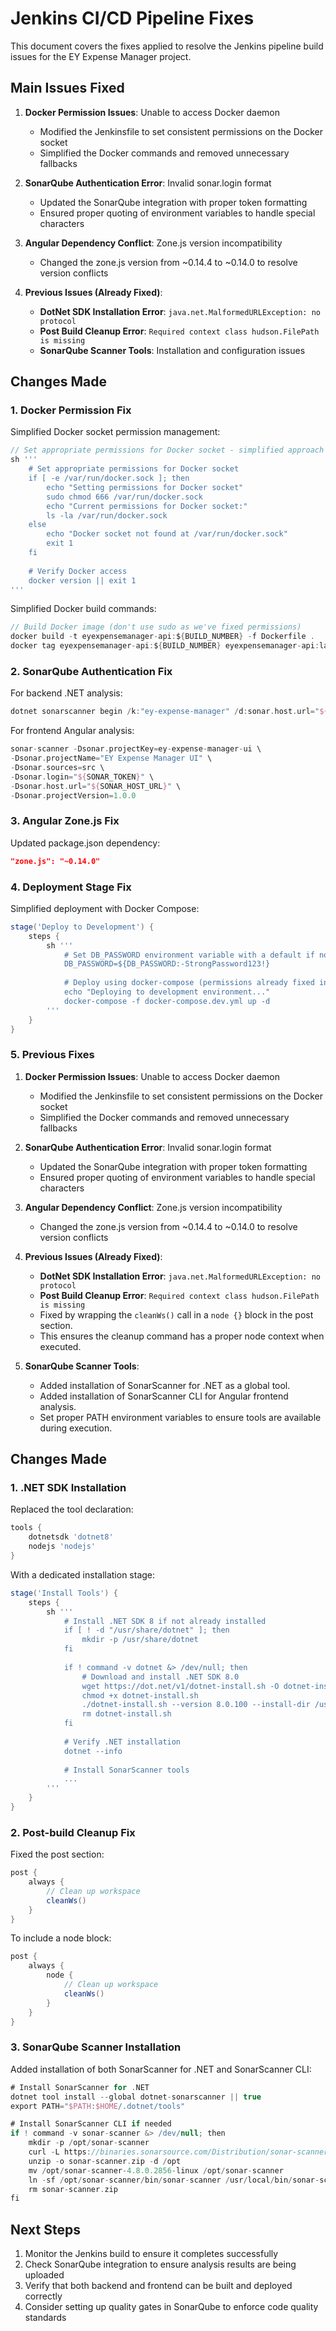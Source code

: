 # Jenkins CI/CD Pipeline Fixes

This document covers the fixes applied to resolve the Jenkins pipeline build issues for the EY Expense Manager project.

## Main Issues Fixed

1. **Docker Permission Issues**: Unable to access Docker daemon
   - Modified the Jenkinsfile to set consistent permissions on the Docker socket
   - Simplified the Docker commands and removed unnecessary fallbacks

2. **SonarQube Authentication Error**: Invalid sonar.login format
   - Updated the SonarQube integration with proper token formatting
   - Ensured proper quoting of environment variables to handle special characters

3. **Angular Dependency Conflict**: Zone.js version incompatibility
   - Changed the zone.js version from ~0.14.4 to ~0.14.0 to resolve version conflicts

4. **Previous Issues (Already Fixed)**:
   - **DotNet SDK Installation Error**: `java.net.MalformedURLException: no protocol`
   - **Post Build Cleanup Error**: `Required context class hudson.FilePath is missing`
   - **SonarQube Scanner Tools**: Installation and configuration issues

## Changes Made

### 1. Docker Permission Fix

Simplified Docker socket permission management:
```groovy
// Set appropriate permissions for Docker socket - simplified approach
sh '''
    # Set appropriate permissions for Docker socket
    if [ -e /var/run/docker.sock ]; then
        echo "Setting permissions for Docker socket"
        sudo chmod 666 /var/run/docker.sock
        echo "Current permissions for Docker socket:"
        ls -la /var/run/docker.sock
    else
        echo "Docker socket not found at /var/run/docker.sock"
        exit 1
    fi
    
    # Verify Docker access
    docker version || exit 1
'''
```

Simplified Docker build commands:
```groovy
// Build Docker image (don't use sudo as we've fixed permissions)
docker build -t eyexpensemanager-api:${BUILD_NUMBER} -f Dockerfile .
docker tag eyexpensemanager-api:${BUILD_NUMBER} eyexpensemanager-api:latest
```

### 2. SonarQube Authentication Fix

For backend .NET analysis:
```groovy
dotnet sonarscanner begin /k:"ey-expense-manager" /d:sonar.host.url="${SONAR_HOST_URL}" /d:sonar.login="${SONAR_TOKEN}" /n:"EY Expense Manager" /v:"1.0.0"
```

For frontend Angular analysis:
```groovy
sonar-scanner -Dsonar.projectKey=ey-expense-manager-ui \
-Dsonar.projectName="EY Expense Manager UI" \
-Dsonar.sources=src \
-Dsonar.login="${SONAR_TOKEN}" \
-Dsonar.host.url="${SONAR_HOST_URL}" \
-Dsonar.projectVersion=1.0.0
```

### 3. Angular Zone.js Fix

Updated package.json dependency:
```json
"zone.js": "~0.14.0"
```

### 4. Deployment Stage Fix

Simplified deployment with Docker Compose:
```groovy
stage('Deploy to Development') {
    steps {
        sh '''
            # Set DB_PASSWORD environment variable with a default if not set
            DB_PASSWORD=${DB_PASSWORD:-StrongPassword123!}
            
            # Deploy using docker-compose (permissions already fixed in previous stage)
            echo "Deploying to development environment..."
            docker-compose -f docker-compose.dev.yml up -d
        '''
    }
}
```

### 5. Previous Fixes

1. **Docker Permission Issues**: Unable to access Docker daemon
   - Modified the Jenkinsfile to set consistent permissions on the Docker socket
   - Simplified the Docker commands and removed unnecessary fallbacks

2. **SonarQube Authentication Error**: Invalid sonar.login format
   - Updated the SonarQube integration with proper token formatting
   - Ensured proper quoting of environment variables to handle special characters

3. **Angular Dependency Conflict**: Zone.js version incompatibility
   - Changed the zone.js version from ~0.14.4 to ~0.14.0 to resolve version conflicts

4. **Previous Issues (Already Fixed)**:
   - **DotNet SDK Installation Error**: `java.net.MalformedURLException: no protocol`
   - **Post Build Cleanup Error**: `Required context class hudson.FilePath is missing`
   - Fixed by wrapping the `cleanWs()` call in a `node {}` block in the post section.
   - This ensures the cleanup command has a proper node context when executed.

3. **SonarQube Scanner Tools**:
   - Added installation of SonarScanner for .NET as a global tool.
   - Added installation of SonarScanner CLI for Angular frontend analysis.
   - Set proper PATH environment variables to ensure tools are available during execution.

## Changes Made

### 1. .NET SDK Installation

Replaced the tool declaration:
```groovy
tools {
    dotnetsdk 'dotnet8'
    nodejs 'nodejs'
}
```

With a dedicated installation stage:
```groovy
stage('Install Tools') {
    steps {
        sh '''
            # Install .NET SDK 8 if not already installed
            if [ ! -d "/usr/share/dotnet" ]; then
                mkdir -p /usr/share/dotnet
            fi
            
            if ! command -v dotnet &> /dev/null; then
                # Download and install .NET SDK 8.0
                wget https://dot.net/v1/dotnet-install.sh -O dotnet-install.sh
                chmod +x dotnet-install.sh
                ./dotnet-install.sh --version 8.0.100 --install-dir /usr/share/dotnet
                rm dotnet-install.sh
            fi
            
            # Verify .NET installation
            dotnet --info
            
            # Install SonarScanner tools
            ...
        '''
    }
}
```

### 2. Post-build Cleanup Fix

Fixed the post section:
```groovy
post {
    always {
        // Clean up workspace
        cleanWs()
    }
}
```

To include a node block:
```groovy
post {
    always {
        node {
            // Clean up workspace
            cleanWs()
        }
    }
}
```

### 3. SonarQube Scanner Installation

Added installation of both SonarScanner for .NET and SonarScanner CLI:
```groovy
# Install SonarScanner for .NET
dotnet tool install --global dotnet-sonarscanner || true
export PATH="$PATH:$HOME/.dotnet/tools"

# Install SonarScanner CLI if needed
if ! command -v sonar-scanner &> /dev/null; then
    mkdir -p /opt/sonar-scanner
    curl -L https://binaries.sonarsource.com/Distribution/sonar-scanner-cli/sonar-scanner-cli-4.8.0.2856-linux.zip -o sonar-scanner.zip
    unzip -o sonar-scanner.zip -d /opt
    mv /opt/sonar-scanner-4.8.0.2856-linux /opt/sonar-scanner
    ln -sf /opt/sonar-scanner/bin/sonar-scanner /usr/local/bin/sonar-scanner
    rm sonar-scanner.zip
fi
```

## Next Steps

1. Monitor the Jenkins build to ensure it completes successfully
2. Check SonarQube integration to ensure analysis results are being uploaded
3. Verify that both backend and frontend can be built and deployed correctly
4. Consider setting up quality gates in SonarQube to enforce code quality standards
